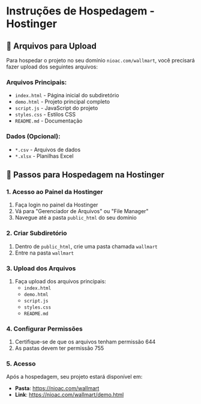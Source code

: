 # Instruções de Hospedagem - Hostinger

## 📁 Arquivos para Upload

Para hospedar o projeto no seu domínio `nioac.com/wallmart`, você precisará fazer upload dos seguintes arquivos:

### Arquivos Principais:
- `index.html` - Página inicial do subdiretório
- `demo.html` - Projeto principal completo
- `script.js` - JavaScript do projeto
- `styles.css` - Estilos CSS
- `README.md` - Documentação

### Dados (Opcional):
- `*.csv` - Arquivos de dados
- `*.xlsx` - Planilhas Excel

## 🚀 Passos para Hospedagem na Hostinger

### 1. Acesso ao Painel da Hostinger
1. Faça login no painel da Hostinger
2. Vá para "Gerenciador de Arquivos" ou "File Manager"
3. Navegue até a pasta `public_html` do seu domínio

### 2. Criar Subdiretório
1. Dentro de `public_html`, crie uma pasta chamada `wallmart`
2. Entre na pasta `wallmart`

### 3. Upload dos Arquivos
1. Faça upload dos arquivos principais:
   - `index.html`
   - `demo.html`
   - `script.js`
   - `styles.css`
   - `README.md`

### 4. Configurar Permissões
1. Certifique-se de que os arquivos tenham permissão 644
2. As pastas devem ter permissão 755

### 5. Acesso

Após a hospedagem, seu projeto estará disponível em:
- **Pasta**: https://nioac.com/wallmart
- **Link**: https://nioac.com/wallmart/demo.html
